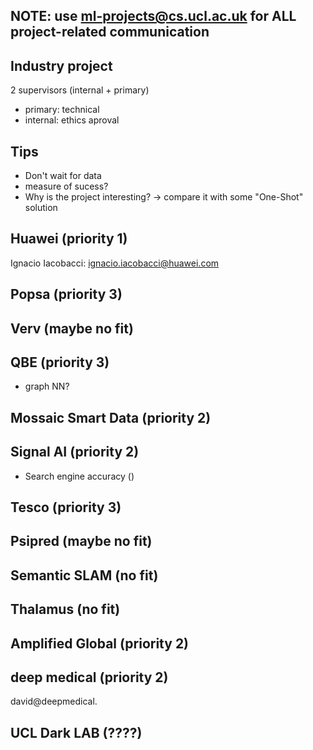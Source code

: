 ## **NOTE: use ml-projects@cs.ucl.ac.uk for ALL project-related communication**

## Industry project
2 supervisors (internal + primary)
- primary: technical
- internal: ethics aproval

## Tips
- Don't wait for data
- measure of sucess?
- Why is the project interesting? -> compare it with some "One-Shot" solution

## Huawei (priority 1)
Ignacio Iacobacci: ignacio.iacobacci@huawei.com

## Popsa (priority 3)

## Verv (maybe no fit)

## QBE (priority 3)
- graph NN?

## Mossaic Smart Data (priority 2)

## Signal AI (priority 2)
- Search engine accuracy ()

## Tesco (priority 3)

## Psipred (maybe no fit)

## Semantic SLAM (no fit)

## Thalamus (no fit)

## Amplified Global (priority 2)

## deep medical (priority 2)
david@deepmedical.

## UCL Dark LAB (????)

## 